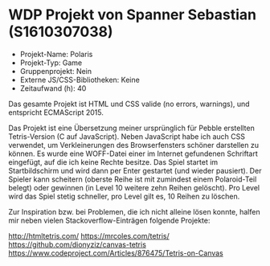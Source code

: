 # WDP Projekt von Spanner Sebastian (S1610307038) 

* Projekt-Name: Polaris
* Projekt-Typ: Game
* Gruppenprojekt: Nein
* Externe JS/CSS-Bibliotheken: Keine
* Zeitaufwand (h): 40

Das gesamte Projekt ist HTML und CSS valide (no errors, warnings), und entspricht ECMAScript 2015.

Das Projekt ist eine Übersetzung meiner ursprünglich für Pebble erstellten Tetris-Version (C auf JavaScript). 
Neben JavaScript habe ich auch CSS verwendet, um Verkleinerungen des Browserfensters 
schöner darstellen zu können. Es wurde eine WOFF-Datei einer im Internet gefundenen Schriftart 
eingefügt, auf die ich keine Rechte besitze. 
Das Spiel startet im Startbildschirm und wird dann per Enter gestartet (und wieder pausiert). 
Der Spieler kann scheitern (oberste Reihe ist mit zumindest einem Polaroid-Teil belegt) oder gewinnen 
(in Level 10 weitere zehn Reihen gelöscht). Pro Level wird das Spiel stetig schneller, pro Level gilt es, 
10 Reihen zu löschen. 

Zur Inspiration bzw. bei Problemen, die ich nicht alleine lösen konnte, halfen mir neben vielen 
Stackoverflow-Einträgen folgende Projekte: 

<http://htmltetris.com/>
<https://mrcoles.com/tetris/>
<https://github.com/dionyziz/canvas-tetris>
<https://www.codeproject.com/Articles/876475/Tetris-on-Canvas>
